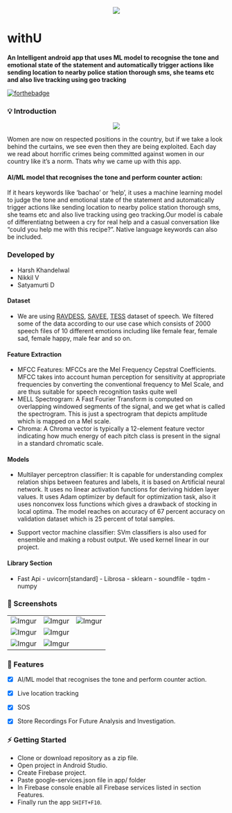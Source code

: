 <p align="center">
  <img src="app/src/main/res/mipmap-xxxhdpi/ic_launcher.png"/>
</p>

# withU


  **An Intelligent android app that uses ML model to recognise the tone and emotional state of the statement and automatically trigger actions like sending location to nearby police station thorough sms, she teams etc and also live tracking using geo tracking** 
  
  
[![forthebadge](https://forthebadge.com/images/badges/built-with-love.svg)](https://satyamurti.github.io)


### 💡 Introduction

<p align="center">
  <img src="walktroughbanner.jpg" />
</p>

Women are now on respected positions in the country, but if we take a look behind the curtains, we see even then they are being exploited. Each day we read about horrific crimes being committed against women in our country like it’s a norm. Thats why we came up with this app.

#### AI/ML model that recognises the tone and perform counter action:
If it hears keywords like ‘bachao’ or ‘help’, it uses a machine learning model to judge the tone and emotional state of the statement and automatically trigger actions like sending location to nearby police station thorough sms, she teams etc and also live tracking using geo tracking.Our model is cabale of differentiatng between  a cry for real help and a casual conversation like “could you help me with this recipe?”. Native language keywords can also be included.

### Developed by 
- Harsh Khandelwal
- Nikkil V
- Satyamurti D

#### Dataset
- We are using [RAVDESS](https://www.kaggle.com/uwrfkaggler/ravdess-emotional-speech-audio), [SAVEE](https://www.kaggle.com/barelydedicated/savee-database), [TESS](https://www.kaggle.com/ejlok1/toronto-emotional-speech-set-tess) dataset of speech. We filtered some of the data according to our use case which consists of 2000 speech files of 10 different emotions including like female fear, female sad, female happy, male fear and so on. 
#### Feature Extraction
- MFCC Features:
MFCCs are the Mel Frequency Cepstral Coefficients. MFCC takes into account human perception for sensitivity at appropriate frequencies by converting the conventional frequency to Mel Scale, and are thus suitable for speech recognition tasks quite well
- MELL Spectrogram:
A Fast Fourier Transform is computed on overlapping windowed segments of the signal, and we get what is called the spectrogram. This is just a spectrogram that depicts amplitude which is mapped on a Mel scale.
- Chroma:
A Chroma vector is typically a 12-element feature vector indicating how much energy of each pitch class is present in the signal in a standard chromatic scale.

#### Models
 - Multilayer perceptron classifier:
It is capable for understanding complex relation ships between features and labels, it is based on Artificial neural network. It uses no linear activation functions for deriving hidden layer values.
It uses Adam optimizer by default for optimization task, also it uses nonconvex loss functions which gives a drawback of stocking in local optima. The model reaches on accuracy of 67 percent accuracy on validation dataset which is 25 percent of total samples.

- Support vector machine classifier:
SVm classifiers is also used for ensemble and making a robust output. We used kernel linear in our project. 

#### Library Section 
 - Fast Api - uvicorn[standard] - Librosa - sklearn - soundfile - tqdm - numpy

### 📸 Screenshots

||||
|:----------------------------------------:|:-----------------------------------------:|:-----------------------------------------: |
| ![Imgur](https://i.imgur.com/VVw7O2H.jpg) | ![Imgur](https://i.imgur.com/WFIGLyD.jpg) | ![Imgur](https://i.imgur.com/fW7d4lu.jpg) |
| ![Imgur](https://i.imgur.com/JtZmfs2.jpg) | ![Imgur](https://i.imgur.com/A38OK3c.jpg) |  |
| ![Imgur](https://i.imgur.com/npFHV9O.jpg) | ![Imgur](https://i.imgur.com/74MpuT9.jpg) |  |


### 📌 Features
- [x] AI/ML model that recognises the tone and perform counter action.
- [x] Live location tracking
- [x] SOS 
- [x] Store Recordings For Future Analysis and Investigation.


### ⚡ Getting Started
* Clone or download repository as a zip file.
* Open project in Android Studio.
* Create Firebase project.
* Paste google-services.json file in app/ folder
* In Firebase console enable all Firebase services listed in section Features.
* Finally run the app `SHIFT+F10`.

